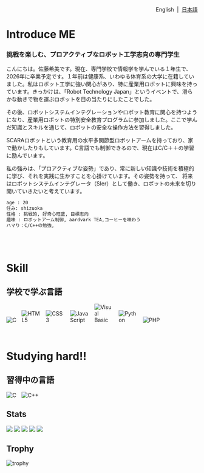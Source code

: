 <p align="right">
  <a href="./README.md" style="text-decoration:none;">English</a>
  &nbsp;|&nbsp;
  <a href="./README_ja.md">日本語</a>
</p>




<h1>Introduce ME</h1>
<h3>挑戦を楽しむ、プロアクティブなロボット工学志向の専門学生<br></h3>

こんにちは。佐藤希美です。現在、専門学校で情報学を学んでいる１年生で、2026年に卒業予定です。１年前は健康系、いわゆる体育系の大学に在籍していました。私はロボット工学に強い関心があり、特に産業用ロボットに興味を持っています。きっかけは、「Robot Technology Japan」というイベントで、滑らかな動きで物を運ぶロボットを目の当たりにしたことでした。<br>

その後、ロボットシステムインテグレーションやロボット教育に関心を持つようになり、産業用ロボットの特別安全教育プログラムに参加しました。ここで学んだ知識とスキルを通じて、ロボットの安全な操作方法を習得しました。<br>

SCARAロボットという教育用の水平多関節型ロボットアームを持っており、家で動かしたりもしています。C言語でも制御できるので、現在はC/C＋＋の学習に励んでいます。<br>

私の強みは、「プロアクティブな姿勢」であり、常に新しい知識や技術を積極的に学び、それを実践に生かすことを心掛けています。その姿勢を持って、
将来はロボットシステムインテグレータ（SIer）として働き、ロボットの未来を切り開いていきたいと考えています。


```bash
age : 20
住み: shizuoka
性格 : 挑戦的, 好奇心旺盛, 目標志向
趣味 : ロボットアーム制御, aardvark TEA,コーヒーを味わう
ハマり：C/C++の勉強,
```


<br>




<br>
<h1>Skill</h1>
<h2>学校で学ぶ言語</h2>
<p align="left">
  <img src="https://simpleskill.icons.workers.dev/svg?i=c" alt="C" style="max-width:50px;height:auto;margin-right:10px;">
  <img src="https://simpleskill.icons.workers.dev/svg?i=html5" alt="HTML5" style="max-width:50px;height:auto;margin-right:10px;">
  <img src="https://simpleskill.icons.workers.dev/svg?i=css3" alt="CSS3" style="max-width:50px;height:auto;margin-right:10px;">
  <img src="https://simpleskill.icons.workers.dev/svg?i=javascript" alt="JavaScript" style="max-width:50px;height:auto;margin-right:10px;">
  <img src="https://simpleskill.icons.workers.dev/svg?i=visualbasic" alt="Visual Basic" style="max-width:50px;height:auto;margin-right:10px;">
  <img src="https://simpleskill.icons.workers.dev/svg?i=python" alt="Python" style="max-width:50px;height:auto;margin-right:10px;">
  <img src="https://simpleskill.icons.workers.dev/svg?i=php" alt="PHP" style="max-width:50px;height:auto;">
</p>
<br>
<h1>Studying hard!!</h1>
<h2>習得中の言語</h2>
<p align="left">
  <img src="https://simpleskill.icons.workers.dev/svg?i=c" alt="C" style="max-width:50px;height:auto;margin-right:10px;">
  <img src="https://simpleskill.icons.workers.dev/svg?i=cplusplus" alt="C++" style="max-width:50px;height:auto;">
</p>



## Stats
![](http://github-profile-summary-cards.vercel.app/api/cards/profile-details?username=noz-matic0&theme=gruvbox)
![](http://github-profile-summary-cards.vercel.app/api/cards/repos-per-language?username=noz-matic0&theme=gruvbox)
![](http://github-profile-summary-cards.vercel.app/api/cards/most-commit-language?username=noz-matic0&theme=gruvbox)
![](http://github-profile-summary-cards.vercel.app/api/cards/stats?username=noz-matic0&theme=gruvbox)
![](http://github-profile-summary-cards.vercel.app/api/cards/productive-time?username=noz-matic0&theme=gruvbox&utcOffset=9)

## Trophy
![trophy](https://github-profile-trophy.vercel.app/?username=noz-matic0&theme=gruvbox)

